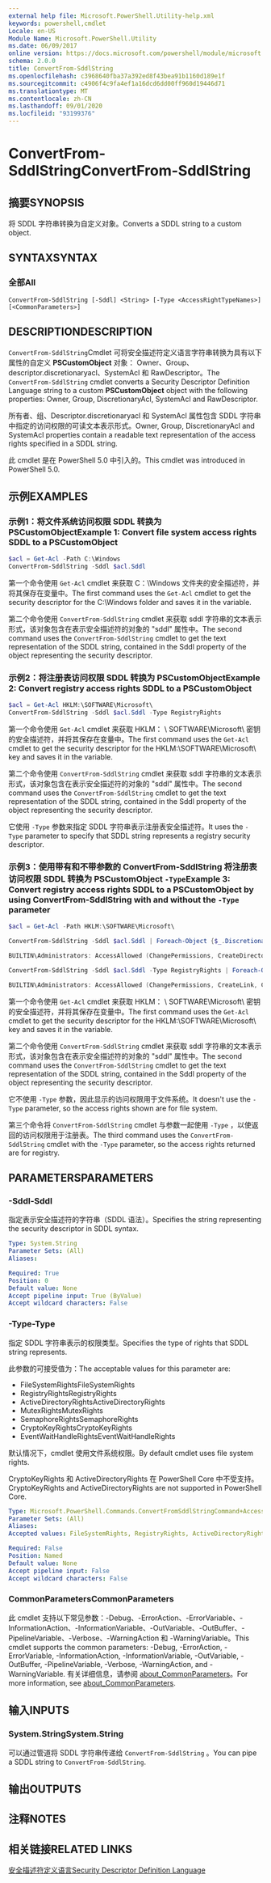 ```yaml
---
external help file: Microsoft.PowerShell.Utility-help.xml
keywords: powershell,cmdlet
Locale: en-US
Module Name: Microsoft.PowerShell.Utility
ms.date: 06/09/2017
online version: https://docs.microsoft.com/powershell/module/microsoft.powershell.utility/convertfrom-sddlstring?view=powershell-7&WT.mc_id=ps-gethelp
schema: 2.0.0
title: ConvertFrom-SddlString
ms.openlocfilehash: c3968640fba37a392ed8f43bea91b1160d189e1f
ms.sourcegitcommit: c4906f4c9fa4ef1a16dcd6dd00ff960d19446d71
ms.translationtype: MT
ms.contentlocale: zh-CN
ms.lasthandoff: 09/01/2020
ms.locfileid: "93199376"
---
```

# <span data-ttu-id="2c552-103">ConvertFrom-SddlString</span><span class="sxs-lookup"><span data-stu-id="2c552-103">ConvertFrom-SddlString</span></span>

## <span data-ttu-id="2c552-104">摘要</span><span class="sxs-lookup"><span data-stu-id="2c552-104">SYNOPSIS</span></span>
<span data-ttu-id="2c552-105">将 SDDL 字符串转换为自定义对象。</span><span class="sxs-lookup"><span data-stu-id="2c552-105">Converts a SDDL string to a custom object.</span></span>

## <span data-ttu-id="2c552-106">SYNTAX</span><span class="sxs-lookup"><span data-stu-id="2c552-106">SYNTAX</span></span>

### <span data-ttu-id="2c552-107">全部</span><span class="sxs-lookup"><span data-stu-id="2c552-107">All</span></span>

```
ConvertFrom-SddlString [-Sddl] <String> [-Type <AccessRightTypeNames>] [<CommonParameters>]
```

## <span data-ttu-id="2c552-108">DESCRIPTION</span><span class="sxs-lookup"><span data-stu-id="2c552-108">DESCRIPTION</span></span>

<span data-ttu-id="2c552-109">`ConvertFrom-SddlString`Cmdlet 可将安全描述符定义语言字符串转换为具有以下属性的自定义 **PSCustomObject** 对象： Owner、Group、descriptor.discretionaryacl、SystemAcl 和 RawDescriptor。</span><span class="sxs-lookup"><span data-stu-id="2c552-109">The `ConvertFrom-SddlString` cmdlet converts a Security Descriptor Definition Language string to a custom **PSCustomObject** object with the following properties: Owner, Group, DiscretionaryAcl, SystemAcl and RawDescriptor.</span></span>

<span data-ttu-id="2c552-110">所有者、组、Descriptor.discretionaryacl 和 SystemAcl 属性包含 SDDL 字符串中指定的访问权限的可读文本表示形式。</span><span class="sxs-lookup"><span data-stu-id="2c552-110">Owner, Group, DiscretionaryAcl and SystemAcl properties contain a readable text representation of the access rights specified in a SDDL string.</span></span>

<span data-ttu-id="2c552-111">此 cmdlet 是在 PowerShell 5.0 中引入的。</span><span class="sxs-lookup"><span data-stu-id="2c552-111">This cmdlet was introduced in PowerShell 5.0.</span></span>

## <span data-ttu-id="2c552-112">示例</span><span class="sxs-lookup"><span data-stu-id="2c552-112">EXAMPLES</span></span>

### <span data-ttu-id="2c552-113">示例1：将文件系统访问权限 SDDL 转换为 PSCustomObject</span><span class="sxs-lookup"><span data-stu-id="2c552-113">Example 1: Convert file system access rights SDDL to a PSCustomObject</span></span>

```powershell
$acl = Get-Acl -Path C:\Windows
ConvertFrom-SddlString -Sddl $acl.Sddl
```

<span data-ttu-id="2c552-114">第一个命令使用 `Get-Acl` cmdlet 来获取 C：\Windows 文件夹的安全描述符，并将其保存在变量中。</span><span class="sxs-lookup"><span data-stu-id="2c552-114">The first command uses the `Get-Acl` cmdlet to get the security descriptor for the C:\Windows folder and saves it in the variable.</span></span>

<span data-ttu-id="2c552-115">第二个命令使用 `ConvertFrom-SddlString` cmdlet 来获取 sddl 字符串的文本表示形式，该对象包含在表示安全描述符的对象的 "sddl" 属性中。</span><span class="sxs-lookup"><span data-stu-id="2c552-115">The second command uses the `ConvertFrom-SddlString` cmdlet to get the text representation of the SDDL string, contained in the Sddl property of the object representing the security descriptor.</span></span>

### <span data-ttu-id="2c552-116">示例2：将注册表访问权限 SDDL 转换为 PSCustomObject</span><span class="sxs-lookup"><span data-stu-id="2c552-116">Example 2: Convert registry access rights SDDL to a PSCustomObject</span></span>

```powershell
$acl = Get-Acl HKLM:\SOFTWARE\Microsoft\
ConvertFrom-SddlString -Sddl $acl.Sddl -Type RegistryRights
```

<span data-ttu-id="2c552-117">第一个命令使用 `Get-Acl` cmdlet 来获取 HKLM： \ SOFTWARE\Microsoft\ 密钥的安全描述符，并将其保存在变量中。</span><span class="sxs-lookup"><span data-stu-id="2c552-117">The first command uses the `Get-Acl` cmdlet to get the security descriptor for the HKLM:\SOFTWARE\Microsoft\ key and saves it in the variable.</span></span>

<span data-ttu-id="2c552-118">第二个命令使用 `ConvertFrom-SddlString` cmdlet 来获取 sddl 字符串的文本表示形式，该对象包含在表示安全描述符的对象的 "sddl" 属性中。</span><span class="sxs-lookup"><span data-stu-id="2c552-118">The second command uses the `ConvertFrom-SddlString` cmdlet to get the text representation of the SDDL string, contained in the Sddl property of the object representing the security descriptor.</span></span>

<span data-ttu-id="2c552-119">它使用 `-Type` 参数来指定 SDDL 字符串表示注册表安全描述符。</span><span class="sxs-lookup"><span data-stu-id="2c552-119">It uses the `-Type` parameter to specify that SDDL string represents a registry security descriptor.</span></span>

### <span data-ttu-id="2c552-120">示例3：使用带有和不带参数的 ConvertFrom-SddlString 将注册表访问权限 SDDL 转换为 PSCustomObject `-Type`</span><span class="sxs-lookup"><span data-stu-id="2c552-120">Example 3: Convert registry access rights SDDL to a PSCustomObject by using ConvertFrom-SddlString with and without the `-Type` parameter</span></span>

```powershell
$acl = Get-Acl -Path HKLM:\SOFTWARE\Microsoft\

ConvertFrom-SddlString -Sddl $acl.Sddl | Foreach-Object {$_.DiscretionaryAcl[0]}

BUILTIN\Administrators: AccessAllowed (ChangePermissions, CreateDirectories, Delete, ExecuteKey, FullControl, GenericExecute, GenericWrite, ListDirectory, ReadExtendedAttributes, ReadPermissions, TakeOwnership, Traverse, WriteData, WriteExtendedAttributes, WriteKey)

ConvertFrom-SddlString -Sddl $acl.Sddl -Type RegistryRights | Foreach-Object {$_.DiscretionaryAcl[0]}

BUILTIN\Administrators: AccessAllowed (ChangePermissions, CreateLink, CreateSubKey, Delete, EnumerateSubKeys, ExecuteKey, FullControl, GenericExecute, GenericWrite, Notify, QueryValues, ReadPermissions, SetValue, TakeOwnership, WriteKey)
```

<span data-ttu-id="2c552-121">第一个命令使用 `Get-Acl` cmdlet 来获取 HKLM： \ SOFTWARE\Microsoft\ 密钥的安全描述符，并将其保存在变量中。</span><span class="sxs-lookup"><span data-stu-id="2c552-121">The first command uses the `Get-Acl` cmdlet to get the security descriptor for the HKLM:\SOFTWARE\Microsoft\ key and saves it in the variable.</span></span>

<span data-ttu-id="2c552-122">第二个命令使用 `ConvertFrom-SddlString` cmdlet 来获取 sddl 字符串的文本表示形式，该对象包含在表示安全描述符的对象的 "sddl" 属性中。</span><span class="sxs-lookup"><span data-stu-id="2c552-122">The second command uses the `ConvertFrom-SddlString` cmdlet to get the text representation of the SDDL string, contained in the Sddl property of the object representing the security descriptor.</span></span>

<span data-ttu-id="2c552-123">它不使用 `-Type` 参数，因此显示的访问权限用于文件系统。</span><span class="sxs-lookup"><span data-stu-id="2c552-123">It doesn't use the `-Type` parameter, so the access rights shown are for file system.</span></span>

<span data-ttu-id="2c552-124">第三个命令将 `ConvertFrom-SddlString` cmdlet 与参数一起使用 `-Type` ，以使返回的访问权限用于注册表。</span><span class="sxs-lookup"><span data-stu-id="2c552-124">The third command uses the `ConvertFrom-SddlString` cmdlet with the `-Type` parameter, so the access rights returned are for registry.</span></span>

## <span data-ttu-id="2c552-125">PARAMETERS</span><span class="sxs-lookup"><span data-stu-id="2c552-125">PARAMETERS</span></span>

### <span data-ttu-id="2c552-126">-Sddl</span><span class="sxs-lookup"><span data-stu-id="2c552-126">-Sddl</span></span>

<span data-ttu-id="2c552-127">指定表示安全描述符的字符串（SDDL 语法）。</span><span class="sxs-lookup"><span data-stu-id="2c552-127">Specifies the string representing the security descriptor in SDDL syntax.</span></span>

```yaml
Type: System.String
Parameter Sets: (All)
Aliases:

Required: True
Position: 0
Default value: None
Accept pipeline input: True (ByValue)
Accept wildcard characters: False
```

### <span data-ttu-id="2c552-128">-Type</span><span class="sxs-lookup"><span data-stu-id="2c552-128">-Type</span></span>

<span data-ttu-id="2c552-129">指定 SDDL 字符串表示的权限类型。</span><span class="sxs-lookup"><span data-stu-id="2c552-129">Specifies the type of rights that SDDL string represents.</span></span>

<span data-ttu-id="2c552-130">此参数的可接受值为：</span><span class="sxs-lookup"><span data-stu-id="2c552-130">The acceptable values for this parameter are:</span></span>

- <span data-ttu-id="2c552-131">FileSystemRights</span><span class="sxs-lookup"><span data-stu-id="2c552-131">FileSystemRights</span></span>
- <span data-ttu-id="2c552-132">RegistryRights</span><span class="sxs-lookup"><span data-stu-id="2c552-132">RegistryRights</span></span>
- <span data-ttu-id="2c552-133">ActiveDirectoryRights</span><span class="sxs-lookup"><span data-stu-id="2c552-133">ActiveDirectoryRights</span></span>
- <span data-ttu-id="2c552-134">MutexRights</span><span class="sxs-lookup"><span data-stu-id="2c552-134">MutexRights</span></span>
- <span data-ttu-id="2c552-135">SemaphoreRights</span><span class="sxs-lookup"><span data-stu-id="2c552-135">SemaphoreRights</span></span>
- <span data-ttu-id="2c552-136">CryptoKeyRights</span><span class="sxs-lookup"><span data-stu-id="2c552-136">CryptoKeyRights</span></span>
- <span data-ttu-id="2c552-137">EventWaitHandleRights</span><span class="sxs-lookup"><span data-stu-id="2c552-137">EventWaitHandleRights</span></span>

<span data-ttu-id="2c552-138">默认情况下，cmdlet 使用文件系统权限。</span><span class="sxs-lookup"><span data-stu-id="2c552-138">By default cmdlet uses file system rights.</span></span>

<span data-ttu-id="2c552-139">CryptoKeyRights 和 ActiveDirectoryRights 在 PowerShell Core 中不受支持。</span><span class="sxs-lookup"><span data-stu-id="2c552-139">CryptoKeyRights and ActiveDirectoryRights are not supported in PowerShell Core.</span></span>

```yaml
Type: Microsoft.PowerShell.Commands.ConvertFromSddlStringCommand+AccessRightTypeNames
Parameter Sets: (All)
Aliases:
Accepted values: FileSystemRights, RegistryRights, ActiveDirectoryRights, MutexRights, SemaphoreRights, CryptoKeyRights, EventWaitHandleRights

Required: False
Position: Named
Default value: None
Accept pipeline input: False
Accept wildcard characters: False
```

### <span data-ttu-id="2c552-140">CommonParameters</span><span class="sxs-lookup"><span data-stu-id="2c552-140">CommonParameters</span></span>

<span data-ttu-id="2c552-141">此 cmdlet 支持以下常见参数：-Debug、-ErrorAction、-ErrorVariable、-InformationAction、-InformationVariable、-OutVariable、-OutBuffer、-PipelineVariable、-Verbose、-WarningAction 和 -WarningVariable。</span><span class="sxs-lookup"><span data-stu-id="2c552-141">This cmdlet supports the common parameters: -Debug, -ErrorAction, -ErrorVariable, -InformationAction, -InformationVariable, -OutVariable, -OutBuffer, -PipelineVariable, -Verbose, -WarningAction, and -WarningVariable.</span></span> <span data-ttu-id="2c552-142">有关详细信息，请参阅 [about_CommonParameters](https://go.microsoft.com/fwlink/?LinkID=113216)。</span><span class="sxs-lookup"><span data-stu-id="2c552-142">For more information, see [about_CommonParameters](https://go.microsoft.com/fwlink/?LinkID=113216).</span></span>

## <span data-ttu-id="2c552-143">输入</span><span class="sxs-lookup"><span data-stu-id="2c552-143">INPUTS</span></span>

### <span data-ttu-id="2c552-144">System.String</span><span class="sxs-lookup"><span data-stu-id="2c552-144">System.String</span></span>

<span data-ttu-id="2c552-145">可以通过管道将 SDDL 字符串传递给 `ConvertFrom-SddlString` 。</span><span class="sxs-lookup"><span data-stu-id="2c552-145">You can pipe a SDDL string to `ConvertFrom-SddlString`.</span></span>

## <span data-ttu-id="2c552-146">输出</span><span class="sxs-lookup"><span data-stu-id="2c552-146">OUTPUTS</span></span>

## <span data-ttu-id="2c552-147">注释</span><span class="sxs-lookup"><span data-stu-id="2c552-147">NOTES</span></span>

## <span data-ttu-id="2c552-148">相关链接</span><span class="sxs-lookup"><span data-stu-id="2c552-148">RELATED LINKS</span></span>

[<span data-ttu-id="2c552-149">安全描述符定义语言</span><span class="sxs-lookup"><span data-stu-id="2c552-149">Security Descriptor Definition Language</span></span>](/windows/win32/secauthz/security-descriptor-definition-language)
